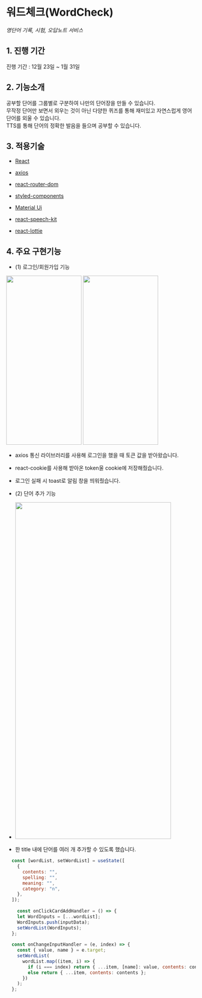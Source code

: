 # 워드체크(WordCheck)

<i>영단어 기록, 시험, 오답노트 서비스</i>
<br>

## 1. 진행 기간

진행 기간 : 12월 23일 ~ 1월 31일

## 2. 기능소개

공부할 단어를 그룹별로 구분하여 나만의 단어장을 만들 수 있습니다.  
무작정 단어만 보면서 외우는 것이 아닌 다양한 퀴즈를 통해 재미있고 자연스럽게 영어단어를 외울 수 있습니다.  
TTS를 통해 단어의 정확한 발음을 들으며 공부할 수 있습니다.

## 3. 적용기술

- [React](https://ko.reactjs.org/)

- [axios](https://www.npmjs.com/package/axios)

- [react-router-dom](https://www.npmjs.com/package/react-router-dom)

- [styled-components](https://styled-components.com/)

- [Material Ui](https://mui.com/)

- [react-speech-kit](https://www.npmjs.com/package/react-speech-kit)

- [react-lottie](https://www.npmjs.com/package/react-lottie)


## 4. 주요 구현기능

- (1) 로그인/회원가입 기능
<img src="https://user-images.githubusercontent.com/49505843/152646257-7651c5ed-93de-4bc3-8ca7-7faef690488b.png" width="200" height="450">
<img src="https://user-images.githubusercontent.com/49505843/152646257-7651c5ed-93de-4bc3-8ca7-7faef690488b.png" width="200" height="450">

 - axios 통신 라이브러리를 사용해 로그인을 했을 때 토큰 값을 받아왔습니다.
 - react-cookie를 사용해 받아온 token울 cookie에 저장해줬습니다. 
 - 로그인 실패 시 toast로 알림 창을 띄워줬습니다. 

- (2) 단어 추가 기능 
- <img src="https://user-images.githubusercontent.com/49505843/152646595-29fa8a58-de39-477f-80dc-096207654a1e.png"  width="414" height="896">

- 한 title 내에 단어를 여러 개 추가할 수 있도록 했습니다. 
```jsx
  const [wordList, setWordList] = useState([
    {
      contents: "",
      spelling: "",
      meaning: "",
      category: "n", 
    },
  ]);
 
    const onClickCardAddHandler = () => {
    let WordInputs = [...wordList];
    WordInputs.push(inputData);
    setWordList(WordInputs);
  };
  
  const onChangeInputHandler = (e, index) => {
    const { value, name } = e.target;
    setWordList(
      wordList.map((item, i) => {
        if (i === index) return { ...item, [name]: value, contents: contents };
        else return { ...item, contents: contents };
      })
    );
  };
```







